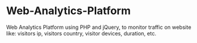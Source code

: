 # Web-Analytics-Platform
Web Analytics Platform using PHP and jQuery, to monitor traffic on website like: visitors ip, visitors country, visitor devices, duration, etc.
